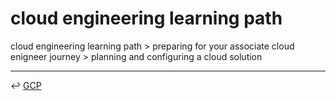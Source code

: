 # cloud engineering learning path

cloud engineering learning path > preparing for your associate cloud enigneer journey > planning and configuring a cloud solution

---

↩️ [GCP](../gcp.md)